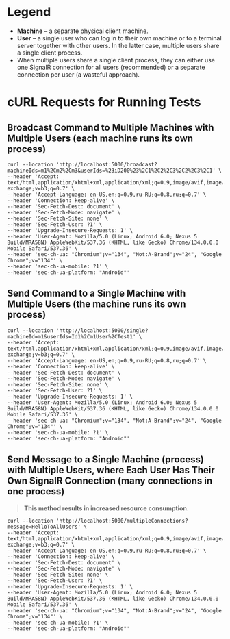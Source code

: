 # Legend
- **Machine** – a separate physical client machine.
- **User** – a single user who can log in to their own machine or to a terminal server together with other users. In the latter case, multiple users share a single client process.
- When multiple users share a single client process, they can either use one SignalR connection for all users (recommended) or a separate connection per user (a wasteful approach).

# cURL Requests for Running Tests
## Broadcast Command to Multiple Machines with Multiple Users (each machine runs its own process)
```shell
curl --location 'http://localhost:5000/broadcast?machineIds=m1%2Cm2%2Cm3&userIds=%23iD200%23%2C1%2C2%2C3%2C2%2C3%2C1' \
--header 'Accept: text/html,application/xhtml+xml,application/xml;q=0.9,image/avif,image/webp,image/apng,*/*;q=0.8,application/signed-exchange;v=b3;q=0.7' \
--header 'Accept-Language: en-US,en;q=0.9,ru-RU;q=0.8,ru;q=0.7' \
--header 'Connection: keep-alive' \
--header 'Sec-Fetch-Dest: document' \
--header 'Sec-Fetch-Mode: navigate' \
--header 'Sec-Fetch-Site: none' \
--header 'Sec-Fetch-User: ?1' \
--header 'Upgrade-Insecure-Requests: 1' \
--header 'User-Agent: Mozilla/5.0 (Linux; Android 6.0; Nexus 5 Build/MRA58N) AppleWebKit/537.36 (KHTML, like Gecko) Chrome/134.0.0.0 Mobile Safari/537.36' \
--header 'sec-ch-ua: "Chromium";v="134", "Not:A-Brand";v="24", "Google Chrome";v="134"' \
--header 'sec-ch-ua-mobile: ?1' \
--header 'sec-ch-ua-platform: "Android"'
```

## Send Command to a Single Machine with Multiple Users (the machine runs its own process)
```shell
curl --location 'http://localhost:5000/single?machineId=m1&userIds=Id1%2Cm1User%2CTest1' \
--header 'Accept: text/html,application/xhtml+xml,application/xml;q=0.9,image/avif,image/webp,image/apng,*/*;q=0.8,application/signed-exchange;v=b3;q=0.7' \
--header 'Accept-Language: en-US,en;q=0.9,ru-RU;q=0.8,ru;q=0.7' \
--header 'Connection: keep-alive' \
--header 'Sec-Fetch-Dest: document' \
--header 'Sec-Fetch-Mode: navigate' \
--header 'Sec-Fetch-Site: none' \
--header 'Sec-Fetch-User: ?1' \
--header 'Upgrade-Insecure-Requests: 1' \
--header 'User-Agent: Mozilla/5.0 (Linux; Android 6.0; Nexus 5 Build/MRA58N) AppleWebKit/537.36 (KHTML, like Gecko) Chrome/134.0.0.0 Mobile Safari/537.36' \
--header 'sec-ch-ua: "Chromium";v="134", "Not:A-Brand";v="24", "Google Chrome";v="134"' \
--header 'sec-ch-ua-mobile: ?1' \
--header 'sec-ch-ua-platform: "Android"'
```

## Send Message to a Single Machine (process) with Multiple Users, where Each User Has Their Own SignalR Connection (many connections in one process)
> **This method results in increased resource consumption.**
```shell
curl --location 'http://localhost:5000/multipleConnections?message=HelloToAllUsers' \
--header 'Accept: text/html,application/xhtml+xml,application/xml;q=0.9,image/avif,image/webp,image/apng,*/*;q=0.8,application/signed-exchange;v=b3;q=0.7' \
--header 'Accept-Language: en-US,en;q=0.9,ru-RU;q=0.8,ru;q=0.7' \
--header 'Connection: keep-alive' \
--header 'Sec-Fetch-Dest: document' \
--header 'Sec-Fetch-Mode: navigate' \
--header 'Sec-Fetch-Site: none' \
--header 'Sec-Fetch-User: ?1' \
--header 'Upgrade-Insecure-Requests: 1' \
--header 'User-Agent: Mozilla/5.0 (Linux; Android 6.0; Nexus 5 Build/MRA58N) AppleWebKit/537.36 (KHTML, like Gecko) Chrome/134.0.0.0 Mobile Safari/537.36' \
--header 'sec-ch-ua: "Chromium";v="134", "Not:A-Brand";v="24", "Google Chrome";v="134"' \
--header 'sec-ch-ua-mobile: ?1' \
--header 'sec-ch-ua-platform: "Android"'
```
